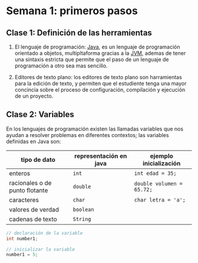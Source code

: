 # Semana 1: primeros pasos

## Clase 1: Definición de las herramientas 
1. El lenguaje de programación: [Java](https://docs.oracle.com/javase/8/docs/technotes/guides/language/index.html), es un lenguaje de programación orientado a objetos, multipltaforma gracias a la [JVM](https://docs.oracle.com/en/java/javase/11/vm/java-virtual-machine-technology-overview.html), ademas de tener una sintaxis estricta que permite que el paso de un lenguaje de programación a otro sea mas sencillo. 

2. Editores de texto plano: los editores de texto plano son harramientas para la edición de texto, y permiten que el estudiente tenga una mayor concincia sobre el proceso de configuración, compilación y ejecución de un proyecto. 

## Clase 2: Variables 

En los lenguajes de programación existen las llamadas variables que nos ayudan a resolver problemas en diferentes contextos; las variables definidas en Java son: 

| tipo de dato | representación en java | ejemplo inicialización | 
|--------------|------------------------|------------------------|
| enteros                        |  `int` |  `int edad = 35;`    |
| racionales o de punto flotante | `double`  |  `double volumen = 65.72;` |
| caracteres | `char` | `char letra = 'a';`
| valores de verdad | `boolean` | 
| cadenas de texto | `String` |



``` java
// declaración de la variable 
int number1; 

// inicializar la variable
number1 = 5;
```
